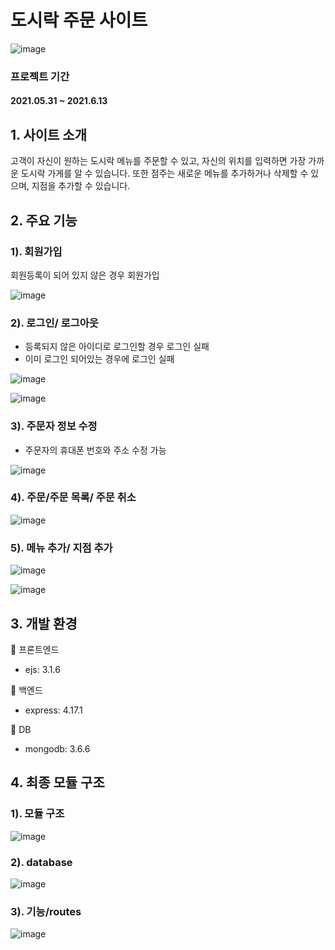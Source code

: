 # 도시락 주문 사이트
![image](https://user-images.githubusercontent.com/62333600/223753883-0ee0a70a-b43f-4383-9316-b9d64c72f677.png)

### 프로젝트 기간
#### 2021.05.31 ~ 2021.6.13

## 1. 사이트 소개
고객이 자신이 원하는 도시락 메뉴를 주문할 수 있고, 자신의 위치를 입력하면 가장 가까운 도시락 가게를 알 수 있습니다. 또한 점주는 새로운 메뉴를 추가하거나 삭제할 수 있으며, 지점을 추가할 수 있습니다.


## 2. 주요 기능

### 1). 회원가입
회원등록이 되어 있지 않은 경우 회원가입

![image](https://user-images.githubusercontent.com/62333600/223740447-8c6a123e-f2b0-4462-b555-f534ef119542.png)

### 2). 로그인/ 로그아웃
- 등록되지 않은 아이디로 로그인할 경우 로그인 실패
- 이미 로그인 되어있는 경우에 로그인 실패 

![image](https://user-images.githubusercontent.com/62333600/223740656-a28b5626-a3a7-4324-93db-13ba191d08fe.png)

![image](https://user-images.githubusercontent.com/62333600/223741909-c16972ef-0add-48b2-a99f-14c802e37c3b.png)


### 3). 주문자 정보 수정
- 주문자의 휴대폰 번호와 주소 수정 가능

![image](https://user-images.githubusercontent.com/62333600/223741313-b2ab7a6b-90b4-4ffd-b46d-043ac2b11360.png)

### 4). 주문/주문 목록/ 주문 취소

![image](https://user-images.githubusercontent.com/62333600/223741618-e0bd6c23-f234-43c9-9c00-8d2c292008f8.png)


### 5). 메뉴 추가/ 지점 추가

![image](https://user-images.githubusercontent.com/62333600/223742337-483df604-fcf6-439b-8930-a0ef2e401be8.png)

![image](https://user-images.githubusercontent.com/62333600/223742302-95dd6b4c-f997-49bc-b51e-80591d01ba0d.png)

## 3. 개발 환경

💎 프론트엔드
- ejs: 3.1.6

🎉 백엔드
- express: 4.17.1

🎁 DB
-  mongodb: 3.6.6

## 4. 최종 모듈 구조

### 1). 모듈 구조

![image](https://user-images.githubusercontent.com/62333600/223749653-2ea0f8db-d21d-42c9-9320-213bf3c15cf3.png)


### 2). database

![image](https://user-images.githubusercontent.com/62333600/223750062-ff3aceea-dbd3-4954-a1d9-121309a681b7.png)


### 3). 기능/routes

![image](https://user-images.githubusercontent.com/62333600/223750273-db428072-1e3a-41c0-91aa-d6c7f77b12fc.png)






